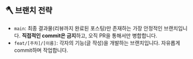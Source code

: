 ## 🪓 브랜치 전략

- `main`: 최종 결과물(리뷰까지 완료된 포스팅)만 존재하는 가장 안정적인 브랜치입니다. **직접적인 commit은 금지**하고, 오직 PR을 통해서만 병합합니다.
- `feat/[주차]/[이름]`: 각자의 기능(글 작성)을 개발하는 브랜치입니다. 자유롭게 commit하며 작업합니다.